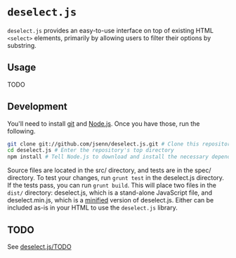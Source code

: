 # `deselect.js`

`deselect.js` provides an easy-to-use interface on top of existing HTML
`<select>` elements, primarily by allowing users to filter their options by
substring.

## Usage

TODO

## Development

You'll need to install [git](git-scm.com/downloads) and
[Node.js](https://nodejs.org/download/). Once you have those, run the following.

```bash
git clone git://github.com/jsenn/deselect.js.git # Clone this repository
cd deselect.js # Enter the repository's top directory
npm install # Tell Node.js to download and install the necessary dependencies
```

Source files are located in the src/ directory, and tests are in the spec/
directory. To test your changes, run `grunt test` in the deselect.js
directory. If the tests pass, you can run `grunt build`. This will place two
files in the `dist/` directory: deselect.js, which is a stand-alone JavaScript
file, and deselect.min.js, which is a
[minified](https://en.wikipedia.org/wiki/Minification_(programming)#Web_development)
version of deselect.js. Either can be included as-is in your HTML to use the
`deselect.js` library.

## TODO
See [deselect.js/TODO](https://github.com/jsenn/blob/master/TODO)

